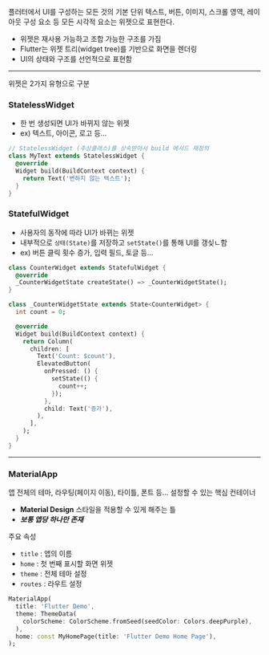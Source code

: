 
플러터에서 UI를 구성하는 모든 것의 기본 단위
텍스트, 버튼, 이미지, 스크롤 영역, 레이아웃 구성 요소 등 모든 시각적 요소는 위젯으로 표현한다.

- 위젯은 재사용 가능하고 조합 가능한 구조를 가짐
- Flutter는 위젯 트리(widget tree)를 기반으로 화면을 렌더링
- UI의 상태와 구조를 선언적으로 표현함

---

위젯은 2가지 유형으로 구분

###  StatelessWidget
- 한 번 생성되면 UI가 바뀌지 않는 위젯
- ex) 텍스트, 아이콘, 로고 등...

```dart
// StatelessWidget (추상클래스)를 상속받아서 build 메서드 재정의
class MyText extends StatelessWidget {
  @override
  Widget build(BuildContext context) {
    return Text('변하지 않는 텍스트');
  }
}
```


### StatefulWidget
- 사용자의 동작에 따라 UI가 바뀌는 위젯
- 내부적으로 `상태(State)`를 저장하고 `setState()`를 통해 UI를 갱싲ㄴ함
- ex) 버튼 클릭 횟수 증가, 입력 필드, 토글 등...

```dart
class CounterWidget extends StatefulWidget {
  @override
  _CounterWidgetState createState() => _CounterWidgetState();
}

class _CounterWidgetState extends State<CounterWidget> {
  int count = 0;

  @override
  Widget build(BuildContext context) {
    return Column(
      children: [
        Text('Count: $count'),
        ElevatedButton(
          onPressed: () {
            setState(() {
              count++;
            });
          },
          child: Text('증가'),
        ),
      ],
    );
  }
}
```

---

### MaterialApp

앱 전체의 테마, 라우팅(페이지 이동), 타이틀, 폰트 등... 설정할 수 있는 핵심 컨테이너
- **Material Design** 스타일을 적용할 수 있게 해주는 틀
- _**보통 앱당 하나만 존재**_


주요 속성
- `title` : 앱의 이름
- `home` : 첫 번째 표시할 화면 위젯
- `theme` : 전체 테마 설정
- `routes` :  라우트 설정

```dart
MaterialApp(
  title: 'Flutter Demo',
  theme: ThemeData(
    colorScheme: ColorScheme.fromSeed(seedColor: Colors.deepPurple),
  ),
  home: const MyHomePage(title: 'Flutter Demo Home Page'),
);
```